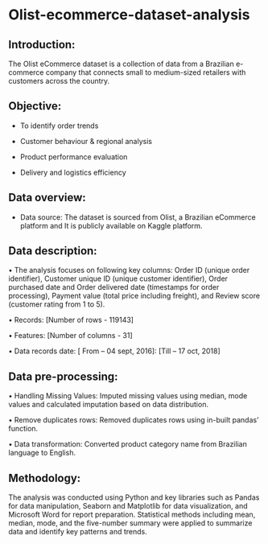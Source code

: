 # Olist-ecommerce-dataset-analysis
## Introduction:
The Olist eCommerce dataset is a collection of data from a Brazilian e-commerce company that connects small to medium-sized retailers with customers across the country.
## Objective: 
*	To identify order trends

*	Customer behaviour & regional analysis

*	Product performance evaluation

*	Delivery and logistics efficiency

## Data overview:
*	Data source: 
The dataset is sourced from Olist, a Brazilian eCommerce platform and It is publicly available on Kaggle platform.

## Data description: 
•	The analysis focuses on following key columns: Order ID (unique order identifier), Customer unique ID (unique customer identifier), Order purchased date and Order delivered date (timestamps for order processing), Payment value (total price including freight), and Review score (customer rating from 1 to 5).

•	Records: [Number of rows - 119143]

•	Features: [Number of columns - 31]

•	Data records date: [ From – 04 sept, 2016]: [Till – 17 oct, 2018]

## Data pre-processing: 
•	Handling Missing Values:
Imputed missing values using median, mode values and calculated imputation based on data distribution.

•	Remove duplicates rows: 
Removed duplicates rows using in-built pandas’ function.

•	Data transformation: 
Converted product category name from Brazilian language to English.

## Methodology:
The analysis was conducted using Python and key libraries such as Pandas for data manipulation, Seaborn and Matplotlib for data visualization, and Microsoft Word for report preparation. Statistical methods including mean, median, mode, and the five-number summary were applied to summarize data and identify key patterns and trends. 
